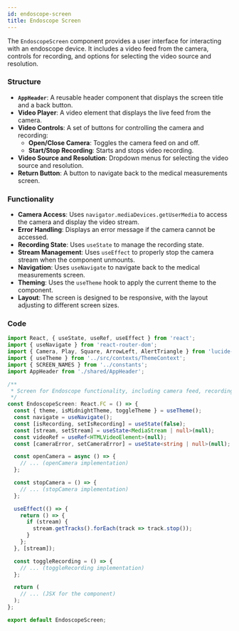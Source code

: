 ```yaml
---
id: endoscope-screen
title: Endoscope Screen
---
```


The `EndoscopeScreen` component provides a user interface for interacting with an endoscope device. It includes a video feed from the camera, controls for recording, and options for selecting the video source and resolution.

### Structure

- **`AppHeader`**: A reusable header component that displays the screen title and a back button.
- **Video Player**: A video element that displays the live feed from the camera.
- **Video Controls**: A set of buttons for controlling the camera and recording:
  - **Open/Close Camera**: Toggles the camera feed on and off.
  - **Start/Stop Recording**: Starts and stops video recording.
- **Video Source and Resolution**: Dropdown menus for selecting the video source and resolution.
- **Return Button**: A button to navigate back to the medical measurements screen.

### Functionality

- **Camera Access**: Uses `navigator.mediaDevices.getUserMedia` to access the camera and display the video stream.
- **Error Handling**: Displays an error message if the camera cannot be accessed.
- **Recording State**: Uses `useState` to manage the recording state.
- **Stream Management**: Uses `useEffect` to properly stop the camera stream when the component unmounts.
- **Navigation**: Uses `useNavigate` to navigate back to the medical measurements screen.
- **Theming**: Uses the `useTheme` hook to apply the current theme to the component.
- **Layout**: The screen is designed to be responsive, with the layout adjusting to different screen sizes.

### Code

```typescript
import React, { useState, useRef, useEffect } from 'react';
import { useNavigate } from 'react-router-dom';
import { Camera, Play, Square, ArrowLeft, AlertTriangle } from 'lucide-react';
import { useTheme } from '../src/contexts/ThemeContext';
import { SCREEN_NAMES } from '../constants';
import AppHeader from './shared/AppHeader';

/**
 * Screen for Endoscope functionality, including camera feed, recording, and resolution settings.
 */
const EndoscopeScreen: React.FC = () => {
  const { theme, isMidnightTheme, toggleTheme } = useTheme();
  const navigate = useNavigate();
  const [isRecording, setIsRecording] = useState(false);
  const [stream, setStream] = useState<MediaStream | null>(null);
  const videoRef = useRef<HTMLVideoElement>(null);
  const [cameraError, setCameraError] = useState<string | null>(null);

  const openCamera = async () => {
    // ... (openCamera implementation)
  };

  const stopCamera = () => {
    // ... (stopCamera implementation)
  };

  useEffect(() => {
    return () => {
      if (stream) {
        stream.getTracks().forEach(track => track.stop());
      }
    };
  }, [stream]);

  const toggleRecording = () => {
    // ... (toggleRecording implementation)
  };

  return (
    // ... (JSX for the component)
  );
};

export default EndoscopeScreen;
